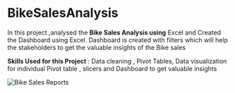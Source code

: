 # BikeSalesAnalysis

In this project ,analysed the **Bike Sales Analysis using** Excel and Created the Dashboard using Excel. 
Dashboard is created with filters which will help the stakeholders to get the valuable insights of the Bike sales

 **Skills Used for this Project** : Data cleaning , Pivot Tables, Data visualization for individual Pivot table , slicers and Dashboard to get valuable insights 

![Bike Sales Reports](https://user-images.githubusercontent.com/52009404/160641527-f0c921f8-e881-4fa1-a1d1-f9ba1d578ca7.jpg)

